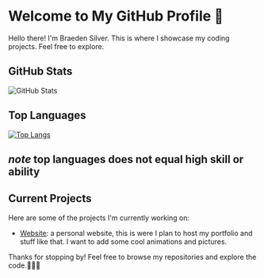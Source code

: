 # Welcome to My GitHub Profile 👋

Hello there! I'm Braeden Silver. This is where I showcase my coding projects. Feel free to explore.

## GitHub Stats

![GitHub Stats](https://github-readme-stats.vercel.app/api?username=BraedenSilver&show_icons=true)

## Top Languages

[![Top Langs](https://github-readme-stats.vercel.app/api/top-langs/?username=BraedenSilver&layout=pie)](https://github.com/BraedenSilver/github-readme-stats)

## *note* top languages does not equal high skill or ability

## Current Projects

Here are some of the projects I'm currently working on:

- [Website](https://github.com/BraedenSilver/BraedenSilver.github.io): a personal website, this is were I plan to host my portfolio and stuff like that. I want to add some cool animations and pictures.

Thanks for stopping by! Feel free to browse my repositories and explore the code.👩‍💻🚀
